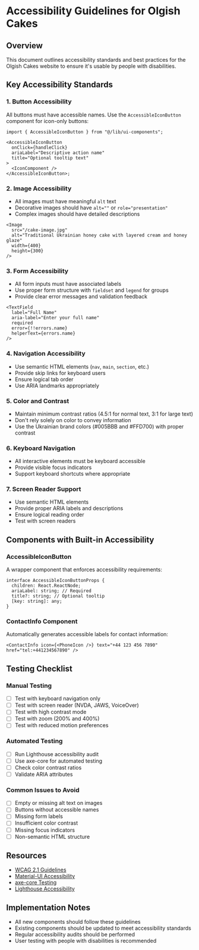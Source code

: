 # Accessibility Guidelines for Olgish Cakes

## Overview

This document outlines accessibility standards and best practices for the Olgish Cakes website to ensure it's usable by people with disabilities.

## Key Accessibility Standards

### 1. Button Accessibility

All buttons must have accessible names. Use the `AccessibleIconButton` component for icon-only buttons:

```tsx
import { AccessibleIconButton } from "@/lib/ui-components";

<AccessibleIconButton
  onClick={handleClick}
  ariaLabel="Descriptive action name"
  title="Optional tooltip text"
>
  <IconComponent />
</AccessibleIconButton>;
```

### 2. Image Accessibility

- All images must have meaningful `alt` text
- Decorative images should have `alt=""` or `role="presentation"`
- Complex images should have detailed descriptions

```tsx
<Image
  src="/cake-image.jpg"
  alt="Traditional Ukrainian honey cake with layered cream and honey glaze"
  width={400}
  height={300}
/>
```

### 3. Form Accessibility

- All form inputs must have associated labels
- Use proper form structure with `fieldset` and `legend` for groups
- Provide clear error messages and validation feedback

```tsx
<TextField
  label="Full Name"
  aria-label="Enter your full name"
  required
  error={!!errors.name}
  helperText={errors.name}
/>
```

### 4. Navigation Accessibility

- Use semantic HTML elements (`nav`, `main`, `section`, etc.)
- Provide skip links for keyboard users
- Ensure logical tab order
- Use ARIA landmarks appropriately

### 5. Color and Contrast

- Maintain minimum contrast ratios (4.5:1 for normal text, 3:1 for large text)
- Don't rely solely on color to convey information
- Use the Ukrainian brand colors (#005BBB and #FFD700) with proper contrast

### 6. Keyboard Navigation

- All interactive elements must be keyboard accessible
- Provide visible focus indicators
- Support keyboard shortcuts where appropriate

### 7. Screen Reader Support

- Use semantic HTML elements
- Provide proper ARIA labels and descriptions
- Ensure logical reading order
- Test with screen readers

## Components with Built-in Accessibility

### AccessibleIconButton

A wrapper component that enforces accessibility requirements:

```tsx
interface AccessibleIconButtonProps {
  children: React.ReactNode;
  ariaLabel: string; // Required
  title?: string; // Optional tooltip
  [key: string]: any;
}
```

### ContactInfo Component

Automatically generates accessible labels for contact information:

```tsx
<ContactInfo icon={<PhoneIcon />} text="+44 123 456 7890" href="tel:+441234567890" />
```

## Testing Checklist

### Manual Testing

- [ ] Test with keyboard navigation only
- [ ] Test with screen reader (NVDA, JAWS, VoiceOver)
- [ ] Test with high contrast mode
- [ ] Test with zoom (200% and 400%)
- [ ] Test with reduced motion preferences

### Automated Testing

- [ ] Run Lighthouse accessibility audit
- [ ] Use axe-core for automated testing
- [ ] Check color contrast ratios
- [ ] Validate ARIA attributes

### Common Issues to Avoid

- [ ] Empty or missing alt text on images
- [ ] Buttons without accessible names
- [ ] Missing form labels
- [ ] Insufficient color contrast
- [ ] Missing focus indicators
- [ ] Non-semantic HTML structure

## Resources

- [WCAG 2.1 Guidelines](https://www.w3.org/WAI/WCAG21/quickref/)
- [Material-UI Accessibility](https://mui.com/material-ui/getting-started/accessibility/)
- [axe-core Testing](https://github.com/dequelabs/axe-core)
- [Lighthouse Accessibility](https://developers.google.com/web/tools/lighthouse)

## Implementation Notes

- All new components should follow these guidelines
- Existing components should be updated to meet accessibility standards
- Regular accessibility audits should be performed
- User testing with people with disabilities is recommended
